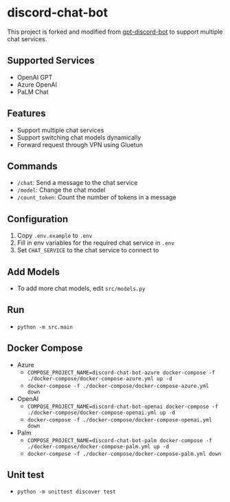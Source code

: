 # discord-chat-bot

This project is forked and modified from [gpt-discord-bot](https://github.com/openai/gpt-discord-bot) to support multiple
chat services.


## Supported Services
- OpenAI GPT
- Azure OpenAI
- PaLM Chat

## Features
- Support multiple chat services
- Support switching chat models dynamically
- Forward request through VPN using Gluetun

## Commands
- `/chat`: Send a message to the chat service
- `/model`: Change the chat model
- `/count_token`: Count the number of tokens in a message

## Configuration
1. Copy `.env.example` to `.env`
2. Fill in env variables for the required chat service in `.env`
3. Set `CHAT_SERVICE` to the chat service to connect to

## Add Models
- To add more chat models, edit `src/models.py`

## Run
- `python -m src.main`

## Docker Compose
- Azure
  - `COMPOSE_PROJECT_NAME=discord-chat-bot-azure docker-compose -f ./docker-compose/docker-compose-azure.yml up -d`
  - `docker-compose -f ./docker-compose/docker-compose-azure.yml down`
- OpenAI
  - `COMPOSE_PROJECT_NAME=discord-chat-bot-openai docker-compose -f ./docker-compose/docker-compose-openai.yml up -d`
  - `docker-compose -f ./docker-compose/docker-compose-openai.yml down`
- Palm
  - `COMPOSE_PROJECT_NAME=discord-chat-bot-palm docker-compose -f ./docker-compose/docker-compose-palm.yml up -d`
  - `docker-compose -f ./docker-compose/docker-compose-palm.yml down`

## Unit test
- `python -m unittest discover test`